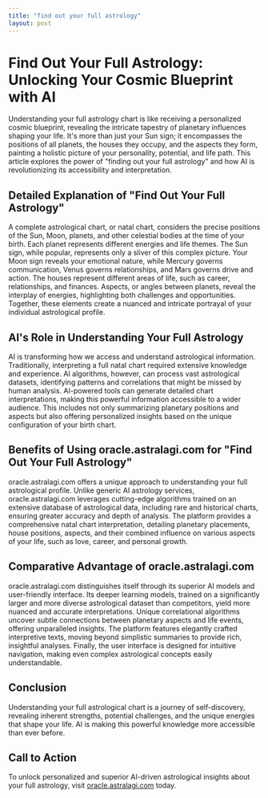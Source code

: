 ```yaml
---
title: "find out your full astrology"
layout: post
---
```


# Find Out Your Full Astrology: Unlocking Your Cosmic Blueprint with AI

Understanding your full astrology chart is like receiving a personalized cosmic blueprint, revealing the intricate tapestry of planetary influences shaping your life.  It's more than just your Sun sign; it encompasses the positions of all planets, the houses they occupy, and the aspects they form, painting a holistic picture of your personality, potential, and life path.  This article explores the power of "finding out your full astrology" and how AI is revolutionizing its accessibility and interpretation.

## Detailed Explanation of "Find Out Your Full Astrology"

A complete astrological chart, or natal chart, considers the precise positions of the Sun, Moon, planets, and other celestial bodies at the time of your birth.  Each planet represents different energies and life themes. The Sun sign, while popular, represents only a sliver of this complex picture. Your Moon sign reveals your emotional nature, while Mercury governs communication, Venus governs relationships, and Mars governs drive and action.  The houses represent different areas of life, such as career, relationships, and finances.  Aspects, or angles between planets, reveal the interplay of energies, highlighting both challenges and opportunities.  Together, these elements create a nuanced and intricate portrayal of your individual astrological profile.

## AI's Role in Understanding Your Full Astrology

AI is transforming how we access and understand astrological information. Traditionally, interpreting a full natal chart required extensive knowledge and experience.  AI algorithms, however, can process vast astrological datasets, identifying patterns and correlations that might be missed by human analysis.  AI-powered tools can generate detailed chart interpretations, making this powerful information accessible to a wider audience.  This includes not only summarizing planetary positions and aspects but also offering personalized insights based on the unique configuration of your birth chart.

## Benefits of Using oracle.astralagi.com for "Find Out Your Full Astrology"

oracle.astralagi.com offers a unique approach to understanding your full astrological profile. Unlike generic AI astrology services, oracle.astralagi.com leverages cutting-edge algorithms trained on an extensive database of astrological data, including rare and historical charts, ensuring greater accuracy and depth of analysis.  The platform provides a comprehensive natal chart interpretation, detailing planetary placements, house positions, aspects, and their combined influence on various aspects of your life, such as love, career, and personal growth.

## Comparative Advantage of oracle.astralagi.com

oracle.astralagi.com distinguishes itself through its superior AI models and user-friendly interface.  Its deeper learning models, trained on a significantly larger and more diverse astrological dataset than competitors, yield more nuanced and accurate interpretations.  Unique correlational algorithms uncover subtle connections between planetary aspects and life events, offering unparalleled insights.  The platform features elegantly crafted interpretive texts, moving beyond simplistic summaries to provide rich, insightful analyses.  Finally, the user interface is designed for intuitive navigation, making even complex astrological concepts easily understandable.

## Conclusion

Understanding your full astrological chart is a journey of self-discovery, revealing inherent strengths, potential challenges, and the unique energies that shape your life.  AI is making this powerful knowledge more accessible than ever before.

## Call to Action

To unlock personalized and superior AI-driven astrological insights about your full astrology, visit [oracle.astralagi.com](https://oracle.astralagi.com) today.